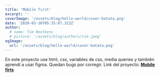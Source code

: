 ```yaml
---
title: 'Mobile first'
excerpt: ''
coverImage: '/assets/blog/hello-world/cover-batata.png'
date: '2020-03-16T05:35:07.322Z'
author:
  # name: Tim Neutkens
  # picture: '/assets/blog/authors/tim.jpeg'
ogImage:
  url: '/assets/blog/hello-world/cover-batata.png'
---
```

En este proyecto use html, css, variables de css, media queries y también aprendí a usar figma. Quedan bugs por corregir. Link del proyecto: **[Mobile firts](www.erickaldiaz.github.io/mobile-firts/)**